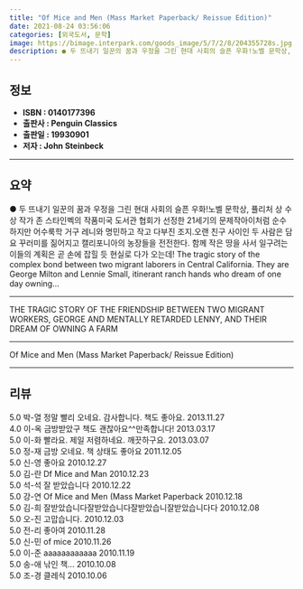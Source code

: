 ```yaml
---
title: "Of Mice and Men (Mass Market Paperback/ Reissue Edition)"
date: 2021-08-24 03:56:06
categories: [외국도서, 문학]
image: https://bimage.interpark.com/goods_image/5/7/2/8/204355728s.jpg
description: ● 두 뜨내기 일꾼의 꿈과 우정을 그린 현대 사회의 슬픈 우화!노벨 문학상, 퓰리처 상 수상 작가 존 스타인벡의 작품미국 도서관 협회가 선정한 21세기의 문제작아이처럼 순수하지만 어수룩학 거구 레니와 명민하고 작고 다부진 조지.오랜 친구 사이인 두 사람은 담요 꾸러미를 짊어지고 캘리포
---
```


## **정보**

- **ISBN : 0140177396**
- **출판사 : Penguin Classics**
- **출판일 : 19930901**
- **저자 : John Steinbeck**

------



## **요약**

●  두 뜨내기 일꾼의 꿈과 우정을 그린 현대 사회의 슬픈 우화!노벨 문학상, 퓰리처 상 수상 작가 존 스타인벡의 작품미국 도서관 협회가 선정한 21세기의 문제작아이처럼 순수하지만 어수룩학 거구 레니와 명민하고 작고 다부진 조지.오랜 친구 사이인 두 사람은 담요 꾸러미를 짊어지고 캘리포니아의 농장들을 전전한다. 함께 작은 땅을 사서 일구려는 이들의 계획은 곧 손에 잡힐 듯 현실로 다가 오는데! The tragic story of the complex bond between two migrant laborers in Central California. They are George Milton and Lennie Small, itinerant ranch hands who dream of one day owning...

------

THE TRAGIC STORY OF THE FRIENDSHIP BETWEEN TWO MIGRANT WORKERS, GEORGE AND MENTALLY RETARDED LENNY, AND THEIR DREAM OF OWNING A FARM

------


Of Mice and Men (Mass Market Paperback/ Reissue Edition) 

------


## **리뷰** 

5.0 박-열 정말 빨리 오네요. 감사합니다. 책도 좋아요. 2013.11.27 <br/>4.0 이-옥 금방받았구 책도 괜찮아요^^만족합니다! 2013.03.17 <br/>5.0 이-화 빨라요. 제일 저렴하네요. 깨끗하구요. 2013.03.07 <br/>5.0 정-재 금방 오네요. 책 상태도 좋아요 2011.12.05 <br/>5.0 신-영 좋아요 2010.12.27 <br/>5.0 김-란 Df Mice and Man 2010.12.23 <br/>5.0 석-석 잘 받았습니다 2010.12.22 <br/>5.0 강-연 Of Mice and Men (Mass Market Paperback 2010.12.18 <br/>5.0 김-희 잘받았습니다잘받았습니다잘받았습니잘받았습니다다 2010.12.08 <br/>5.0 오-진 고맙습니다. 2010.12.03 <br/>5.0 전-리 좋아여 2010.11.28 <br/>5.0 신-민 of mice 2010.11.26 <br/>5.0 이-준 aaaaaaaaaaaa 2010.11.19 <br/>5.0 송-애 낚인 책... 2010.10.08 <br/>5.0 조-경 클레식 2010.10.06 <br/>